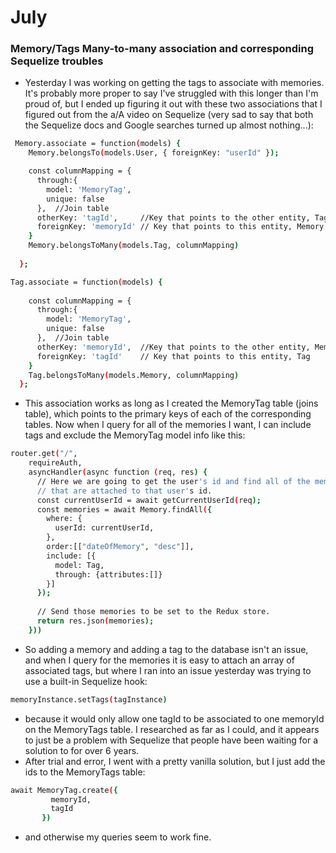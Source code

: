 # July
### Memory/Tags Many-to-many association and corresponding Sequelize troubles
* Yesterday I was working on getting the tags to associate with memories. It's probably more proper to say I've struggled with this longer than I'm proud of, but I ended up figuring it out with these two associations that I figured out from the a/A video on Sequelize (very sad to say that both the Sequelize docs and Google searches turned up almost nothing...): 
```bash
 Memory.associate = function(models) {
    Memory.belongsTo(models.User, { foreignKey: "userId" });

    const columnMapping = {
      through:{
        model: 'MemoryTag',
        unique: false
      },  //Join table
      otherKey: 'tagId',     //Key that points to the other entity, Tag
      foreignKey: 'memoryId' // Key that points to this entity, Memory
    }
    Memory.belongsToMany(models.Tag, columnMapping)
    
  };
```
```bash
Tag.associate = function(models) {
    
    const columnMapping = {
      through:{
        model: 'MemoryTag',
        unique: false
      },  //Join table
      otherKey: 'memoryId',  //Key that points to the other entity, Memory
      foreignKey: 'tagId'    // Key that points to this entity, Tag
    }
    Tag.belongsToMany(models.Memory, columnMapping)
  };
```

* This association works as long as I created the MemoryTag table (joins table), which points to the primary keys of each of the corresponding tables. Now when I query for all of the memories I want, I can include tags and exclude the MemoryTag model info like this:
```bash
router.get("/",
    requireAuth,
    asyncHandler(async function (req, res) {
      // Here we are going to get the user's id and find all of the memories on the memories table
      // that are attached to that user's id.
      const currentUserId = await getCurrentUserId(req);
      const memories = await Memory.findAll({
        where: {
          userId: currentUserId,
        },
        order:[["dateOfMemory", "desc"]],
        include: [{
          model: Tag,
          through: {attributes:[]}
        }]
      });
      
      // Send those memories to be set to the Redux store.
      return res.json(memories);
    }))
```

* So adding a memory and adding a tag to the database isn't an issue, and when I query for the memories it is easy to attach an array of associated tags, but where I ran into an issue yesterday was trying to use a built-in Sequelize hook:
 ```bash 
 memoryInstance.setTags(tagInstance)
 ```
 * because it would only allow one tagId to be associated to one memoryId on the MemoryTags table. I researched as far as I could, and it appears to just be a problem with Sequelize that people have been waiting for a solution to for over 6 years.
 * After trial and error, I went with a pretty vanilla solution, but I just add the ids to the MemoryTags table:
 ```bash
 await MemoryTag.create({
          memoryId,
          tagId
        })
 ```
 * and otherwise my queries seem to work fine. 